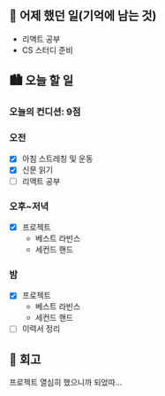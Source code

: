 ## 🌃 어제 했던 일(기억에 남는 것)

- 리액트 공부
- CS 스터디 준비

## 🏙️ 오늘 할 일

### 오늘의 컨디션: 9점

### 오전

- [x] 아침 스트레칭 및 운동
- [x] 신문 읽기
- [ ] 리액트 공부

### 오후~저녁

- [x] 프로젝트
  - 베스트 라빈스
  - 세컨드 핸드

### 밤

- [x] 프로젝트
  - 베스트 라빈스
  - 세컨드 핸드
- [ ] 이력서 정리

## 🌆 회고

프로젝트 열심히 했으니까 되었따...
